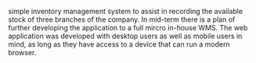  simple inventory management system to assist in recording the available stock of three branches of the company. In mid-term there is a plan of further developing the application to a full mircro in-house WMS. The web application was developed with desktop users as well as mobile users in mind, as long as they have access to a device that can run a modern browser.
